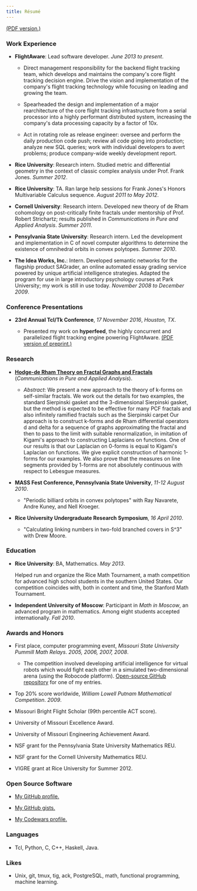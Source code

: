 ```yaml
---
title: Résumé
---
```


[(PDF version.)](https://www.dropbox.com/s/dm0ylb5ivr5zkhx/cv.pdf?dl=0)

### Work Experience

* **FlightAware**:
	Lead software developer. *June 2013 to present*.

	-  Direct management responsibility for the backend flight tracking team, which develops and maintains the company's core flight tracking decision engine. Drive the vision and implementation of the company's flight tracking technology while focusing on leading and growing the team.

	- Spearheaded the design and implementation of a major rearchitecture of the core flight tracking infrastructure from a serial processor into a highly performant distributed system, increasing the company's data processing capacity by a factor of 10x.

	- Act in rotating role as release engineer: oversee and perform the daily production code push; review all code going into production; analyze new SQL queries; work with individual developers to avert problems; produce company-wide weekly development report.

* **Rice University**:
	Research intern. Studied metric and differential geometry in the context of classic complex analysis under Prof. Frank Jones. *Summer 2012*.

* **Rice University**: TA. Ran large help sessions for Frank Jones's Honors Multivariable Calculus sequence. *August 2011 to May 2012*.

* **Cornell University**: Research intern. Developed new theory of de Rham cohomology on post-critically finite fractals under mentorship of Prof. Robert Strichartz; results published in *Communications in Pure and Applied Analysis*. *Summer 2011*.

* **Pensylvania State University**: Research intern. Led the development and implementation in C of novel computer algorithms to determine the existence of omnihedral orbits in convex polytopes. *Summer 2010*.

* **The Idea Works, Inc.**: Intern. Developed semantic networks for the flagship product SAGrader, an online automated essay grading service powered by unique artificial intelligence strategies. Adapted the program for use in large introductory psychology courses at Park University; my work is still in use today. *November 2008 to December 2009*.

### Conference Presentations

* **23rd Annual Tcl/Tk Conference**, *17 November 2016*, *Houston, TX*.

	- Presented my work on **hyperfeed**, the highly concurrent and parallelized flight tracking engine powering FlightAware. [(PDF version of preprint.)](https://www.dropbox.com/s/pxjld10b853sfk5/Hyperfeed.pdf?dl=0)

### Research

* **[Hodge-de Rham Theory on Fractal Graphs and Fractals](https://arxiv.org/abs/1206.1310)** (*Communications in Pure and Applied Analysis*).

	- *Abstract*: We present a new approach to the theory of k-forms on self-similar fractals. We work out the details for two examples, the standard Sierpinski gasket and the 3-dimensional Sierpinski gasket, but the method is expected to be effective for many PCF fractals and also infinitely ramified fractals such as the Sierpinski carpet Our approach is to construct k-forms and de Rham differential operators d and delta for a sequence of graphs approximating the fractal and then to pass to the limit with suitable renormalization, in imitation of Kigami's approach to constructing Laplacians on functions. One of our results is that our Laplacian on 0-forms is equal to Kigami's Laplacian on functions. We give explicit construction of harmonic 1-forms for our examples. We also prove that the measures on line segments provided by 1-forms are not absolutely continuous with respect to Lebesgue measures.

* **MASS Fest Conference, Pennsylvania State University**, *11-12 August 2010*.

	- "Periodic billiard orbits in convex polytopes" with Ray Navarete, Andre Kuney, and Nell Kroeger.

* **Rice University Undergraduate Research Symposium**, *16 April 2010*.

	- "Calculating linking numbers in two-fold branched covers in S^3" with Drew Moore.

### Education

* **Rice University**:
	BA, Mathematics. *May 2013*.

	Helped run and organize the Rice Math Tournament, a math competition for advanced high school students in the southern United States. Our competition coincides with, both in content and time, the Stanford Math Tournament.
* **Independent University of Moscow**:
	Participant in *Math in Moscow*, an advanced program in mathematics. Among eight students accepted internationally. *Fall 2010*.

### Awards and Honors

* First place, computer programming event, *Missouri State University Pummill Math Relays*. *2005, 2006, 2007, 2008*.

	- The competition involved developing artificial intelligence for virtual robots which would fight each other in a simulated two-dimensional arena (using the Robocode platform). [Open-source GitHub repository](https://github.com/zpconn/RoboFuehrer) for one of my entries.

* Top 20% score worldwide, *William Lowell Putnam Mathematical Competition*. *2009*.

* Missouri Bright Flight Scholar (99th percentile ACT score).

* University of Missouri Excellence Award.

* University of Missouri Engineering Achievement Award.

* NSF grant for the Pennsylvania State University Mathematics REU.

* NSF grant for the Cornell University Mathematics REU.

* VIGRE grant at Rice University for Summer 2012.

### Open Source Software

* [My GitHub profile.](http://github.com/zpconn)

* [My GitHub gists.](http://gist.github.com/zpconn)

* [My Codewars profile.](http://www.codewars.com/users/zpconn)

### Languages

* Tcl, Python, C, C++, Haskell, Java.

### Likes

* Unix, git, tmux, tig, ack, PostgreSQL, math, functional programming, machine learning.
